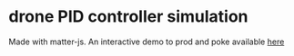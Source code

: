 # drone PID controller simulation

Made with matter-js. An interactive demo to prod and poke available [here](https://kamac.github.io/drone-PID-controller-simulation/index.html)
